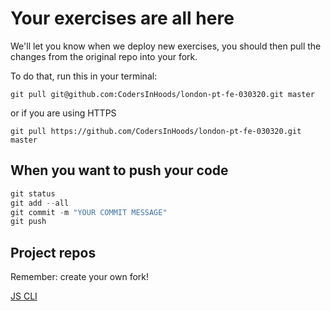 # Your exercises are all here

We'll let you know when we deploy new exercises, you should then pull the changes from the original repo into your fork.

To do that, run this in your terminal:

```git
git pull git@github.com:CodersInHoods/london-pt-fe-030320.git master
```

or if you are using HTTPS

```git
git pull https://github.com/CodersInHoods/london-pt-fe-030320.git master
```

## When you want to push your code

```javascript
git status
git add --all
git commit -m "YOUR COMMIT MESSAGE"
git push
```

## Project repos

Remember: create your own fork!

[JS CLI](https://github.com/CodersInHoods/js-cli-project-london-pt-fe-030320)
